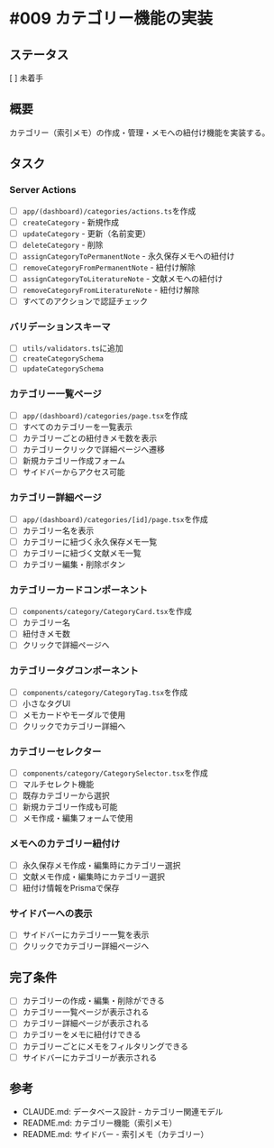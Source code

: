 # #009 カテゴリー機能の実装

## ステータス
[ ] 未着手

## 概要
カテゴリー（索引メモ）の作成・管理・メモへの紐付け機能を実装する。

## タスク

### Server Actions
- [ ] `app/(dashboard)/categories/actions.ts`を作成
- [ ] `createCategory` - 新規作成
- [ ] `updateCategory` - 更新（名前変更）
- [ ] `deleteCategory` - 削除
- [ ] `assignCategoryToPermanentNote` - 永久保存メモへの紐付け
- [ ] `removeCategoryFromPermanentNote` - 紐付け解除
- [ ] `assignCategoryToLiteratureNote` - 文献メモへの紐付け
- [ ] `removeCategoryFromLiteratureNote` - 紐付け解除
- [ ] すべてのアクションで認証チェック

### バリデーションスキーマ
- [ ] `utils/validators.ts`に追加
- [ ] `createCategorySchema`
- [ ] `updateCategorySchema`

### カテゴリー一覧ページ
- [ ] `app/(dashboard)/categories/page.tsx`を作成
- [ ] すべてのカテゴリーを一覧表示
- [ ] カテゴリーごとの紐付きメモ数を表示
- [ ] カテゴリークリックで詳細ページへ遷移
- [ ] 新規カテゴリー作成フォーム
- [ ] サイドバーからアクセス可能

### カテゴリー詳細ページ
- [ ] `app/(dashboard)/categories/[id]/page.tsx`を作成
- [ ] カテゴリー名を表示
- [ ] カテゴリーに紐づく永久保存メモ一覧
- [ ] カテゴリーに紐づく文献メモ一覧
- [ ] カテゴリー編集・削除ボタン

### カテゴリーカードコンポーネント
- [ ] `components/category/CategoryCard.tsx`を作成
- [ ] カテゴリー名
- [ ] 紐付きメモ数
- [ ] クリックで詳細ページへ

### カテゴリータグコンポーネント
- [ ] `components/category/CategoryTag.tsx`を作成
- [ ] 小さなタグUI
- [ ] メモカードやモーダルで使用
- [ ] クリックでカテゴリー詳細へ

### カテゴリーセレクター
- [ ] `components/category/CategorySelector.tsx`を作成
- [ ] マルチセレクト機能
- [ ] 既存カテゴリーから選択
- [ ] 新規カテゴリー作成も可能
- [ ] メモ作成・編集フォームで使用

### メモへのカテゴリー紐付け
- [ ] 永久保存メモ作成・編集時にカテゴリー選択
- [ ] 文献メモ作成・編集時にカテゴリー選択
- [ ] 紐付け情報をPrismaで保存

### サイドバーへの表示
- [ ] サイドバーにカテゴリー一覧を表示
- [ ] クリックでカテゴリー詳細ページへ

## 完了条件
- [ ] カテゴリーの作成・編集・削除ができる
- [ ] カテゴリー一覧ページが表示される
- [ ] カテゴリー詳細ページが表示される
- [ ] カテゴリーをメモに紐付けできる
- [ ] カテゴリーごとにメモをフィルタリングできる
- [ ] サイドバーにカテゴリーが表示される

## 参考
- CLAUDE.md: データベース設計 - カテゴリー関連モデル
- README.md: カテゴリー機能（索引メモ）
- README.md: サイドバー - 索引メモ（カテゴリー）
